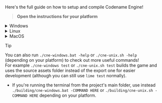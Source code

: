 Here's the full guide on how to setup and compile Codename Engine!<br>

> **Open the instructions for your platform**
<details>
    <summary>Windows</summary>

1. Install [version 4.3.7 of Haxe](https://haxe.org/download/version/4.3.7/).
2. Download and install [`git-scm`](https://git-scm.com/download/win).
    - Leave all installation options as default.
3. Run `setup-windows.bat` using cmd or double-clicking it and wait for the libraries to install.
4. Once the libraries are installed, run `haxelib run lime test windows` to compile and launch the game (may take a long time)
    - ℹ You can run `haxelib run lime setup` to make the lime command global, allowing you to execute `lime test windows` directly.
</details>
<details>
    <summary>Linux</summary>

1. Install [version 4.3.7 of Haxe](https://haxe.org/download/version/4.3.7/).
2. Install `libvlc` if not present already.
    - ℹ On certain Arch based distros installing `vlc-plugins-all` might solve if `libvlc` alone doesn't work.
3. Install `g++`, if not present already.
4. Download and install [`git-scm`](https://git-scm.com/download/linux) if not present already.
5. Run `setup-unix.sh` using the terminal or double-clicking it and wait for the libraries to install.
6. Once the libraries are installed, run `haxelib run lime test linux` to compile and launch the game (may take a long time)
    - ℹ You can run `haxelib run lime setup` to make the lime command global, allowing you to execute `lime test linux` directly.
</details>
<details>
    <summary>MacOS</summary>

1. Install [version 4.3.7 of Haxe](https://haxe.org/download/version/4.3.7/).
2. Install `Xcode` to allow C++ app building.
3. Download and install [`git-scm`](https://git-scm.com/download/mac).
4. Run `setup-unix.sh` using the terminal and wait for the libraries to install.
5. Once the libraries are installed, run `haxelib run lime test mac` to compile and launch the game (may take a long time)
    - ℹ You can run `haxelib run lime setup` to make the lime command global, allowing you to execute `lime test mac` directly.
</details>

> [!TIP]
> You can also run `./cne-windows.bat -help` or `./cne-unix.sh -help` (depending on your platform) to check out more useful commands!<br>
> For example `./cne-windows test` or `./cne-unix.sh test` builds the game and uses the source assets folder instead of the export one for easier development (although you can still use `lime test` normally).
> - If you're running the terminal from the project's main folder, use instead `./building/cne-windows.bat -COMMAND HERE` or `./building/cne-unix.sh -COMMAND HERE` depending on your platform.
